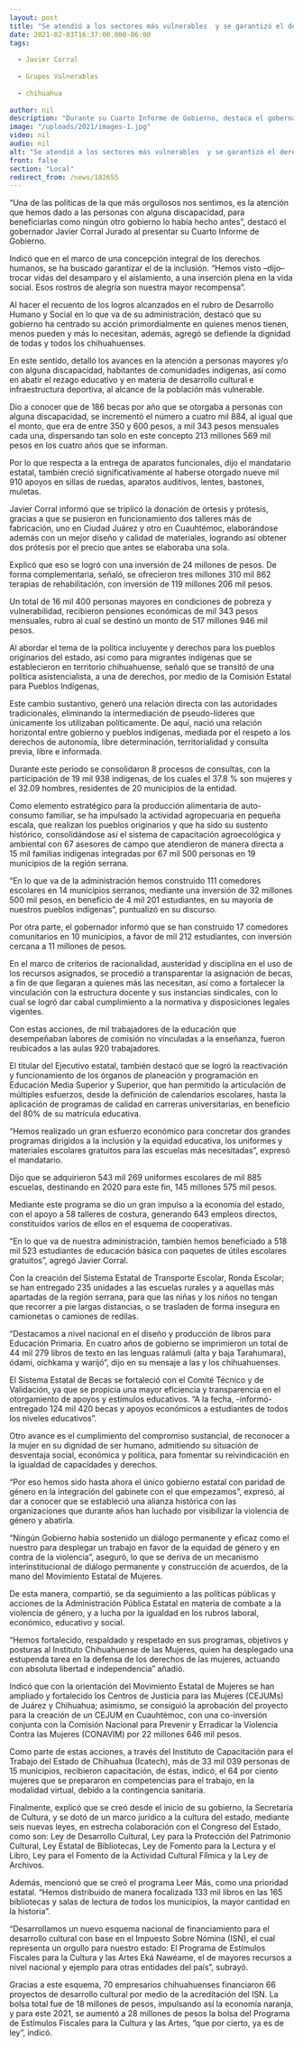 ```yaml
---
layout: post
title: "Se atendió a los sectores más vulnerables  y se garantizó el derecho a la inclusión"
date: 2021-02-03T16:37:00.000-06:00
tags:
  
  - Javier Corral
  
  - Grupos Vulnerables
  
  - chihuahua
  
author: nil
description: "Durante su Cuarto Informe de Gobierno, destaca el gobernador Javier Corral el apoyo primordial a personas con alguna discapacidad y el compromiso con la erradicación de la violencia de género"
image: "/uploads/2021/images-1.jpg"
video: nil
audio: nil
alt: "Se atendió a los sectores más vulnerables  y se garantizó el derecho a la inclusión"
front: false
section: "Local"
redirect_from: /news/182655
---
```


“Una de las políticas de la que más orgullosos nos sentimos, es la atención que hemos dado a las personas con alguna discapacidad, para beneficiarlas como ningún otro gobierno lo había hecho antes”, destacó el gobernador Javier Corral Jurado al presentar su Cuarto Informe de Gobierno.

Indicó que en el marco de una concepción integral de los derechos humanos, se ha buscado garantizar el de la inclusión. “Hemos visto –dijo– trocar vidas del desamparo y el aislamiento, a una inserción plena en la vida social. Esos rostros de alegría son nuestra mayor recompensa”.

Al hacer el recuento de los logros alcanzados en el rubro de Desarrollo Humano y Social en lo que va de su administración, destacó que su gobierno ha centrado su acción primordialmente en quienes menos tienen, menos pueden y más lo necesitan, además, agregó se defiende la dignidad de todas y todos los chihuahuenses.

En este sentido, detalló los avances en la atención a personas mayores y/o con alguna discapacidad, habitantes de comunidades indígenas, así como en abatir el rezago educativo y en materia de desarrollo cultural e infraestructura deportiva, al alcance de la población más vulnerable.

Dio a conocer que de 186 becas por año que se otorgaba a personas con alguna discapacidad, se incrementó el número a cuatro mil 884, al igual que el monto, que era de entre 350 y 600 pesos, a mil 343 pesos mensuales cada una, dispersando tan solo en este concepto 213 millones 569 mil pesos en los cuatro años que se informan.

Por lo que respecta a la entrega de aparatos funcionales, dijo el mandatario estatal, también creció significativamente al haberse otorgado nueve mil 910 apoyos en sillas de ruedas, aparatos auditivos, lentes, bastones, muletas.

Javier Corral informó que se triplicó la donación de órtesis y prótesis, gracias a que se pusieron en funcionamiento dos talleres más de fabricación, uno en Ciudad Juárez y otro en Cuauhtémoc, elaborándose además con un mejor diseño y calidad de materiales, logrando así obtener dos prótesis por el precio que antes se elaboraba una sola.

Explicó que eso se logró con una inversión de 24 millones de pesos. De forma complementaria, señaló, se ofrecieron tres millones 310 mil 862 terapias de rehabilitación, con inversión de 119 millones 206 mil pesos.

Un total de 16 mil 400 personas mayores en condiciones de pobreza y vulnerabilidad, recibieron pensiones económicas de mil 343 pesos mensuales, rubro al cual se destinó un monto de 517 millones 946 mil pesos.

Al abordar el tema de la política incluyente y derechos para los pueblos originarios del estado, así como para migrantes indígenas que se establecieron en territorio chihuahuense, señaló que se transitó de una política asistencialista, a una de derechos, por medio de la Comisión Estatal para Pueblos Indígenas,

Este cambio sustantivo, generó una relación directa con las autoridades tradicionales, eliminando la intermediación de pseudo-líderes que únicamente los utilizaban políticamente. De aquí, nació una relación horizontal entre gobierno y pueblos indígenas, mediada por el respeto a los derechos de autonomía, libre determinación, territorialidad y consulta previa, libre e informada. 

Durante este período se consolidaron 8 procesos de consultas, con la participación de 19 mil 938 indígenas, de los cuales el 37.8 % son mujeres y el 32.09 hombres, residentes de 20 municipios de la entidad. 

Como elemento estratégico para la producción alimentaria de auto-consumo familiar, se ha impulsado la actividad agropecuaria en pequeña escala, que realizan los pueblos originarios y que ha sido su sustento histórico, consolidándose así el sistema de capacitación agroecológica y ambiental con 67 asesores de campo que atendieron de manera directa a 15 mil familias indígenas integradas por 67 mil 500 personas en 19 municipios de la región serrana. 

“En lo que va de la administración hemos construido 111 comedores escolares en 14 municipios serranos, mediante una inversión de 32 millones 500 mil pesos, en beneficio de 4 mil 201 estudiantes, en su mayoría de nuestros pueblos indígenas”, puntualizó en su discurso.

Por otra parte, el gobernador informó que se han construido 17 comedores comunitarios en 10 municipios, a favor de mil 212 estudiantes, con inversión cercana a 11 millones de pesos.

En el marco de criterios de racionalidad, austeridad y disciplina en el uso de los recursos asignados, se procedió a transparentar la asignación de becas, a fin de que llegaran a quienes más las necesitan, así como a fortalecer la vinculación con la estructura docente y sus instancias sindicales, con lo cual se logró dar cabal cumplimiento a la normativa y disposiciones legales vigentes.

Con estas acciones, de mil trabajadores de la educación que desempeñaban labores de comisión no vinculadas a la enseñanza, fueron reubicados a las aulas 920 trabajadores.

El titular del Ejecutivo estatal, también destacó que se logró la reactivación y funcionamiento de los órganos de planeación y programación en Educación Media Superior y Superior, que han permitido la articulación de múltiples esfuerzos, desde la definición de calendarios escolares, hasta la aplicación de programas de calidad en carreras universitarias, en beneficio del 80% de su matrícula educativa.

“Hemos realizado un gran esfuerzo económico para concretar dos grandes programas dirigidos a la inclusión y la equidad educativa, los uniformes y materiales escolares gratuitos para las escuelas más necesitadas”, expresó el mandatario.

Dijo que se adquirieron 543 mil 269 uniformes escolares de mil 885 escuelas, destinando en 2020 para este fin, 145 millones 575 mil pesos.

Mediante este programa se dio un gran impulso a la economía del estado, con el apoyo a 58 talleres de costura, generando 643 empleos directos, constituidos varios de ellos en el esquema de cooperativas.

“En lo que va de nuestra administración, también hemos beneficiado a 518 mil 523 estudiantes de educación básica con paquetes de útiles escolares gratuitos”, agregó Javier Corral.

Con la creación del Sistema Estatal de Transporte Escolar, Ronda Escolar; se han entregado 235 unidades a las escuelas rurales y a aquellas más apartadas de la región serrana, para que las niñas y los niños no tengan que recorrer a pie largas distancias, o se trasladen de forma insegura en camionetas o camiones de redilas.

“Destacamos a nivel nacional en el diseño y producción de libros para Educación Primaria. En cuatro años de gobierno se imprimieron un total de 44 mil 279 libros de texto en las lenguas ralámuli (alta y baja Tarahumara), ódami, oichkama y warijó”, dijo en su mensaje a las y los chihuahuenses.

El Sistema Estatal de Becas se fortaleció con el Comité Técnico y de Validación, ya que se propicia una mayor eficiencia y transparencia en el otorgamiento de apoyos y estímulos educativos. “A la fecha, -informó- entregado 124 mil 420 becas y apoyos económicos a estudiantes de todos los niveles educativos”.

Otro avance es el cumplimiento del compromiso sustancial, de reconocer a la mujer en su dignidad de ser humano, admitiendo su situación de desventaja social, económica y política, para fomentar su reivindicación en la igualdad de capacidades y derechos.

“Por eso hemos sido hasta ahora el único gobierno estatal con paridad de género en la integración del gabinete con el que empezamos”, expresó, al dar a conocer que se estableció una alianza histórica con las organizaciones que durante años han luchado por visibilizar la violencia de género y abatirla.

“Ningún Gobierno había sostenido un diálogo permanente y eficaz como el nuestro para desplegar un trabajo en favor de la equidad de género y en contra de la violencia”, aseguró, lo que se deriva de un mecanismo interinstitucional de diálogo permanente y construcción de acuerdos, de la mano del Movimiento Estatal de Mujeres.

De esta manera, compartió, se da seguimiento a las políticas públicas y acciones de la Administración Pública Estatal en materia de combate a la violencia de género, y a lucha por la igualdad en los rubros laboral, económico, educativo y social.

“Hemos fortalecido, respaldado y respetado en sus programas, objetivos y posturas al Instituto Chihuahuense de las Mujeres, quien ha desplegado una estupenda tarea en la defensa de los derechos de las mujeres, actuando con absoluta libertad e independencia” añadió.

Indicó que con la orientación del Movimiento Estatal de Mujeres se han ampliado y fortalecido los Centros de Justicia para las Mujeres (CEJUMs) de Juárez y Chihuahua; asimismo, se consiguió la aprobación del proyecto para la creación de un CEJUM en Cuauhtémoc, con una co-inversión conjunta con la Comisión Nacional para Prevenir y Erradicar la Violencia Contra las Mujeres (CONAVIM) por 22 millones 646 mil pesos.

Como parte de estas acciones, a través del Instituto de Capacitación para el Trabajo del Estado de Chihuahua (Icatech), más de 33 mil 039 personas de 15 municipios, recibieron capacitación, de éstas, indicó, el 64 por ciento mujeres que se prepararon en competencias para el trabajo, en la modalidad virtual, debido a la contingencia sanitaria.

Finalmente, explicó que se creó desde el inicio de su gobierno, la Secretaría de Cultura, y se dotó de un marco jurídico a la cultura del estado, mediante seis nuevas leyes, en estrecha colaboración con el Congreso del Estado, como son: Ley de Desarrollo Cultural, Ley para la Protección del Patrimonio Cultural, Ley Estatal de Bibliotecas, Ley de Fomento para la Lectura y el Libro, Ley para el Fomento de la Actividad Cultural Fílmica y la Ley de Archivos.

Además, mencionó que se creó el programa Leer Más, como una prioridad estatal. “Hemos distribuido de manera focalizada 133 mil libros en las 165 bibliotecas y salas de lectura de todos los municipios, la mayor cantidad en la historia”.

“Desarrollamos un nuevo esquema nacional de financiamiento para el desarrollo cultural con base en el Impuesto Sobre Nómina (ISN), el cual representa un orgullo para nuestro estado: El Programa de Estímulos Fiscales para la Cultura y las Artes Eká Nawéame, el de mayores recursos a nivel nacional y ejemplo para otras entidades del país”, subrayó.

Gracias a este esquema, 70 empresarios chihuahuenses financiaron 66 proyectos de desarrollo cultural por medio de la acreditación del ISN. La bolsa total fue de 18 millones de pesos, impulsando así la economía naranja, y para este 2021, se aumentó a 28 millones de pesos la bolsa del Programa de Estímulos Fiscales para la Cultura y las Artes, “que por cierto, ya es de ley”, indicó.